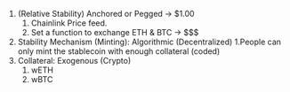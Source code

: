 1. (Relative Stability) Anchored or Pegged -> $1.00
    1. Chainlink Price feed.
    2. Set a function to exchange ETH & BTC -> $$$
2. Stability Mechanism (Minting): Algorithmic (Decentralized)
    1.People can only mint the stablecoin with enough collateral (coded)
3. Collateral: Exogenous (Crypto)
    1. wETH
    2. wBTC